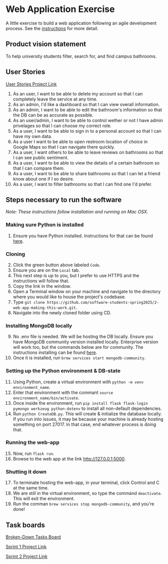 # Web Application Exercise

A little exercise to build a web application following an agile development process. See the [instructions](instructions.md) for more detail.

## Product vision statement

To help university students filter, search for, and find campus bathrooms.

## User Stories

[User Stories Project Link](https://github.com/orgs/software-students-spring2025/projects/13/views/1)
1. As an user, I want to be able to delete my account so that I can completely leave the service at any time. 
2. As an admin, I'd like a dashboard so that I can view overall information.
3. As an admin, I want to be able to edit the bathroom's information so that the DB can be as accurate as possible.
4. As an user/admin, I want to be able to control wether or not I have admin privelages so that I can choose my correct role.
5. As a user, I want to be able to sign in to a personal account so that I can have my own data.
6. As a user I want to be able to open restroom location of choice in Google Maps so that I can navigate there quickly.
7. As a user, I want others to be able to leave reviews on bathrooms so that I can see public sentiment.
8. As a user, I want to be able to view the details of a certain bathroom so that I can compare them.
9. As a user, I want to be able to share bathrooms so that I can let a friend know about one if I so desire.
10. As a user, I want to filter bathrooms so that I can find one I'd prefer.


## Steps necessary to run the software

*Note: These instructions follow installation and running on Mac OSX.*

### Making sure Python is installed

1. Ensure you have Python installed. Instructions for that can be found [here](https://www.python.org/downloads/).

### Cloning

2. Click the green button above labeled `Code`.
3. Ensure you are on the `Local` tab.
4. This next step is up to you, but I prefer to use HTTPS and the instructions will follow that.
5. Copy the link in the window.
6. Open a Terminal window on your machine and navigate to the directory where you would like to house the project's codebase.
7. Type `git clone https://github.com/software-students-spring2025/2-web-app-making-this-work.git`.
8. Navigate into the newly cloned folder using CD.

### Installing MongoDB locally

9. No .env file is needed. We will be hosting the DB locally. Ensure you have MongoDB community version installed locally. Enterprise version will work too, but the commands below are for community. The instructions installing can be found [here](https://www.mongodb.com/docs/manual/installation/#mongodb-installation-tutorials).
10. Once it is installed, run `brew services start mongodb-community`.

### Setting up the Python environment & DB-state

11. Using Python, create a virtual environment with `python -m venv environment_name`.
12. Enter that environment with the commant `source environment_name/bin/activate`.
13. Once inside the environment, run `pip install flask flask-login pymongo werkzeug python-dotenv` to install all non-default dependencies.
14. Run `python CreateDB.py`. This will create & initialize the database locally. If you run into issues, it may be because your machine is already hosting something on port 27017. In that case, end whatever process is doing that.

### Running the web-app

15. Now, run `flask run`.
16. Browse to the web app at the link http://127.0.0.1:5000.

### Shutting it down

17. To terminate hosting the web-app, in your terminal, click Control and C at the same time.
18. We are still in the virtual environment, so type the command `deactivate`. This will exit the environment.
19. Run the comman `brew services stop mongodb-community`, and you're done!
   
## Task boards

[Broken-Down Tasks Board](https://github.com/orgs/software-students-spring2025/projects/36)

[Sprint 1 Project Link](https://github.com/orgs/software-students-spring2025/projects/140/views/1)

[Sprint 2 Project Link](https://github.com/orgs/software-students-spring2025/projects/141/views/1)
